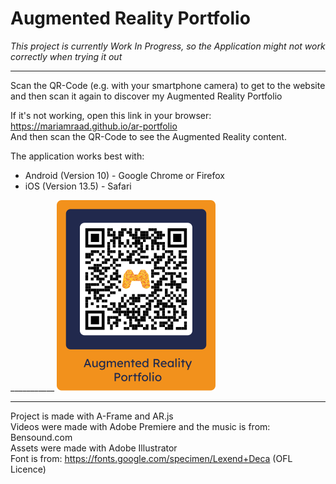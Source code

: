# Augmented Reality Portfolio

*This project is currently Work In Progress, so the Application might not work correctly when trying it out*
___________

Scan the QR-Code (e.g. with your smartphone camera) to get to the website and then scan it again to discover my Augmented Reality Portfolio </br>

If it's not working, open this link in your browser: https://mariamraad.github.io/ar-portfolio </br>
And then scan the QR-Code to see the Augmented Reality content.

The application works best with: <br/>
<UL>
<LI>Android (Version 10) - Google Chrome or Firefox
<LI>iOS (Version 13.5) - Safari
</UL>
___________

<img src="/assets/images/markers/fullMarker_blue.svg" data-canonical-src="/assets/images/markers/fullMarker_blue.svg" width="254" height="305" />

___________

Project is made with A-Frame and AR.js </br>
Videos were made with Adobe Premiere and the music is from: Bensound.com </br>
Assets were made with Adobe Illustrator </br>
Font is from: https://fonts.google.com/specimen/Lexend+Deca (OFL Licence) </br>
